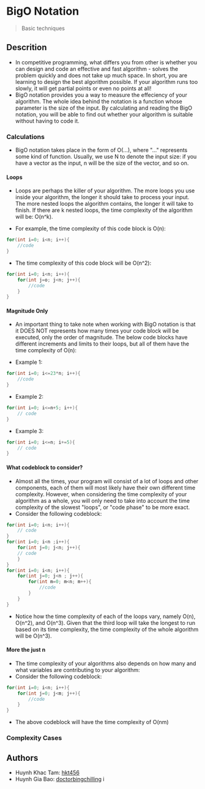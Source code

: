 # BigO Notation
> Basic techniques
## Descrition
- In competitive programming, what differs you from other is whether you can design and code an effective and fast algorithm - solves the problem quickly and does not take up much space. In short, you are learning to design the best algorithm possible. If your algorithm runs too slowly, it will get partial points or even no points at all!
- BigO notation provides you a way to measure the effeciency of your algorithm. The whole idea behind the notation is a function whose parameter is the size of the input. By calculating and reading the BigO notation, you will be able to find out whether your algorithm is suitable without having to code it.

### Calculations
- BigO notation takes place in the form of O(...), where "..." represents some kind of function. Usually, we use N to denote the input size: if you have a vector as the input, n will be the size of the vector, and so on.

#### Loops

- Loops are perhaps the killer of your algorithm. The more loops you use inside your algorithm, the longer it should take to process your input. The more nested loops the algorithm contains, the longer it will take to finish.
If there are k nested loops, the time complexity of the algorithm will be: O(n^k).

- For example, the time complexity of this code block is O(n):
```c++
for(int i=0; i<n; i++){
    //code
}
```
- The time complexity of this code block will be O(n^2):
```c++
for(int i=0; i<n; i++){
    for(int j=o; j<n; j++){
        //code
    }
}
```

#### Magnitude Only
- An important thing to take note when working with BigO notation is that it DOES NOT represents how many times your code block will be executed, only the order of magnitude. The below code blocks have different increments and limits to their loops, but all of them have the time complexity of O(n):

- Example 1:
```c++
for(int i=0; i<=23*n; i++){
    //code
}
```

- Example 2:
```c++
for(int i=0; i<=n+5; i++){
    // code
}
```

- Example 3:
```c++
for(int i=0; i<=n; i+=5){
    // code
}
```
#### What codeblock to consider?
- Almost all the times, your program will consist of a lot of loops and other components, each of them will most likely have their own different time complexity. However, when considering the time complexity of your algorithm as a whole, you will only need to take into account the time complexity of the slowest "loops", or "code phase" to be more exact. 
- Consider the following codeblock:
```c++
for(int i=0; i<n; i++){
    // code
}
for(int i=0; i<n ;i++){
    for(int j=0; j<n; j++){
    // code
    }
}
for(int i=0; i<n; i++){
    for(int j=0; j<n ; j++){
        for(int m=0; m<n; m++){
            //code
        }
    }
}
```
- Notice how the time complexity of each of the loops vary, namely O(n), O(n^2), and O(n^3). Given that the third loop will take the longest to run based on its time complexity, the time complexity of the whole algorithm will be O(n^3).

#### More the just n
- The time complexity of your algorithms also depends on how many and what variables are contributing to your algorithm:
- Consider the following codeblock:
```c++
for(int i=0; i<n; i++){
    for(int j=0; j<m; j++){
        //code
    }
}
```
- The above codeblock will have the time complexity of O(nm)

### Complexity Cases

## Authors
- Huynh Khac Tam: [hkt456](https://github.com/doctorbingchilling)
- Huynh Gia Bao: [doctorbingchilling](https://github.com/doctorbingchilling)
i